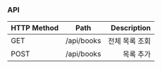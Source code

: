 ### API
| HTTP Method   | Path      |  Description |
|----------|:-------------:|------:|
| GET |  /api/books | 전체 목록 조회 |
| POST | /api/books   |   목록 추가 |
